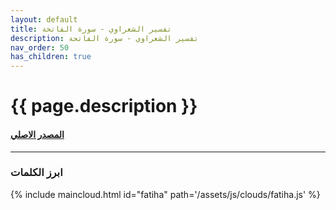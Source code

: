 ```yaml
---
layout: default
title: تفسير الشعراوي - سورة الفاتحة
description: تفسير الشعراوي - سورة الفاتحة
nav_order: 50
has_children: true
---
```


# {{ page.description }}

#### [المصدر الاصلي ](https://shamela.ws/book/1083/1)

---

### ابرز الكلمات

{% include maincloud.html id="fatiha" path='/assets/js/clouds/fatiha.js' %}
